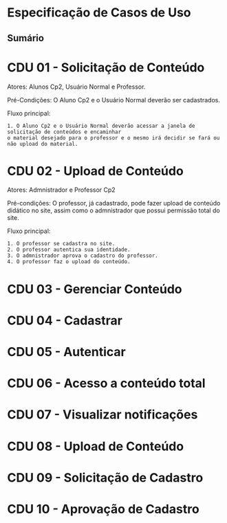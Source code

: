# Especificação de Casos de Uso

## Sumário


# CDU 01 - Solicitação de Conteúdo
 
 Atores: Alunos Cp2, Usuário Normal e Professor.
 
 Pré-Condições: O Aluno Cp2 e o Usuário Normal deverão ser cadastrados. 
 
 Fluxo principal:
	
	1. O Aluno Cp2 e o Usuário Normal deverão acessar a janela de solicitação de conteúdos e encaminhar
	o material desejado para o professor e o mesmo irá decidir se fará ou não upload do material.	


# CDU 02 - Upload de Conteúdo

Atores: Admnistrador e Professor Cp2

Pré-condições: O professor, já cadastrado, pode fazer upload de conteúdo didático no site, assim como o admnistrador que possui permissão total do site.

Fluxo principal:

	1. O professor se cadastra no site.	
	2. O professor autentica sua identidade.
	3. O admnistrador aprova o cadastro do professor.
	4. O professor faz o upload do conteúdo.
	
# CDU 03 - Gerenciar Conteúdo

# CDU 04 - Cadastrar

# CDU 05 - Autenticar

# CDU 06 - Acesso a conteúdo total

# CDU 07 - Visualizar notificações

# CDU 08 - Upload de Conteúdo

# CDU 09 - Solicitação de Cadastro

# CDU 10 - Aprovação de Cadastro